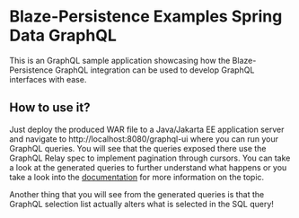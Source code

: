 Blaze-Persistence Examples Spring Data GraphQL
==========
This is an GraphQL sample application showcasing how the Blaze-Persistence GraphQL
integration can be used to develop GraphQL interfaces with ease. 

## How to use it?

Just deploy the produced WAR file to a Java/Jakarta EE application server and navigate to http://localhost:8080/graphql-ui where you can run your GraphQL queries.
You will see that the queries exposed there use the GraphQL Relay spec to implement pagination through cursors.
You can take a look at the generated queries to further understand what happens or you take a look into the [documentation](https://persistence.blazebit.com/documentation/core/manual/en_US/index.html#anchor-keyset-pagination) for more information on the topic.

Another thing that you will see from the generated queries is that the GraphQL selection list actually alters what is selected in the SQL query!